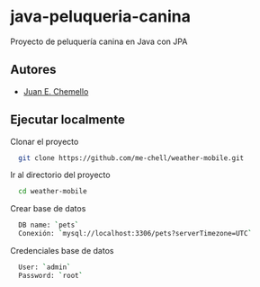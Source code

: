 # java-peluqueria-canina
Proyecto de peluquería canina en Java con JPA

## Autores

- [Juan E. Chemello](https://www.github.com/me-chell)
  
## Ejecutar localmente

Clonar el proyecto

```bash
  git clone https://github.com/me-chell/weather-mobile.git
```

Ir al directorio del proyecto

```bash
  cd weather-mobile
```

Crear base de datos

```bash
  DB name: `pets`
  Conexión: `mysql://localhost:3306/pets?serverTimezone=UTC`
```

Credenciales base de datos
```bash
  User: `admin`
  Password: `root`
```
